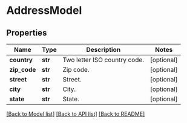 # AddressModel

## Properties
Name | Type | Description | Notes
------------ | ------------- | ------------- | -------------
**country** | **str** | Two letter ISO country code. | [optional] 
**zip_code** | **str** | Zip code. | [optional] 
**street** | **str** | Street. | [optional] 
**city** | **str** | City. | [optional] 
**state** | **str** | State. | [optional] 

[[Back to Model list]](../README.md#documentation-for-models) [[Back to API list]](../README.md#documentation-for-api-endpoints) [[Back to README]](../README.md)


